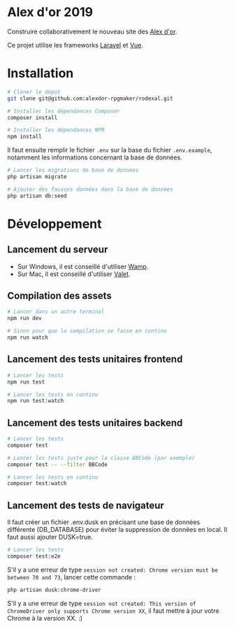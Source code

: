 # Alex d'or 2019

Construire collaborativement le nouveau site des [Alex d'or](https://www.alexdor.info).

Ce projet utilise les frameworks [Laravel](https://laravel.com) et [Vue](https://vuejs.org).

# Installation

```bash
# Cloner le dépot
git clone git@github.com:alexdor-rpgmaker/rodexal.git

# Installer les dépendances Composer
composer install

# Installer les dépendances NPM
npm install
```

Il faut ensuite remplir le fichier `.env` sur la base du fichier `.env.example`, notamment les informations concernant la base de données.

```bash
# Lancer les migrations de base de données
php artisan migrate

# Ajouter des fausses données dans la base de données
php artisan db:seed
```

# Développement

## Lancement du serveur

- Sur Windows, il est conseillé d'utiliser [Wamp](http://www.wampserver.com).
- Sur Mac, il est conseillé d'utiliser [Valet](https://laravel.com/docs/5.7/valet).

## Compilation des assets

```bash
# Lancer dans un autre terminal
npm run dev

# Sinon pour que la compilation se fasse en continu
npm run watch
```

## Lancement des tests unitaires frontend

```bash
# Lancer les tests
npm run test

# Lancer les tests en continu
npm run test:watch
```

## Lancement des tests unitaires backend

```bash
# Lancer les tests
composer test

# Lancer les tests juste pour la classe BBCode (par exemple)
composer test -- --filter BBCode

# Lancer les tests en continu
composer test:watch
```

## Lancement des tests de navigateur

Il faut créer un fichier .env.dusk en précisant une base de données différente (DB_DATABASE) pour éviter la suppression de données en local. Il faut aussi ajouter DUSK=true.

```bash
# Lancer les tests
composer test:e2e
```

S'il y a une erreur de type `session not created: Chrome version must be between 70 and 73`, lancer cette commande :

```bash
php artisan dusk:chrome-driver
```

S'il y a une erreur de type `session not created: This version of ChromeDriver only supports Chrome version XX`, il faut mettre à jour votre Chrome à la version XX. :)
